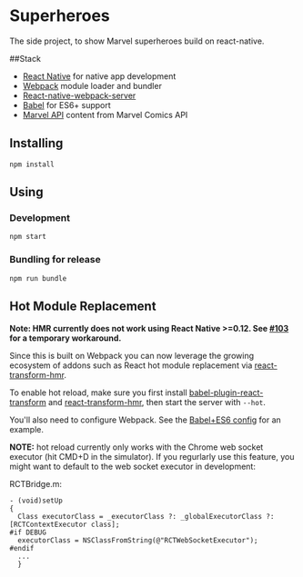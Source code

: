 # Superheroes

The side project, to show Marvel superheroes build on react-native.

##Stack
- [React Native](http://facebook.github.io/react-native/) for native app development
- [Webpack](https://webpack.github.io/) module loader and bundler
- [React-native-webpack-server](https://github.com/mjohnston/react-native-webpack-server)
- [Babel](http://babeljs.io/) for ES6+ support
- [Marvel API](http://developer.marvel.com/) content from Marvel Comics API

## Installing

```shell
npm install
```

## Using

### Development

```shell
npm start
```

### Bundling for release

```shell
npm run bundle
```

## Hot Module Replacement

**Note: HMR currently does not work using React Native >=0.12. See [#103](https://github.com/mjohnston/react-native-webpack-server/issues/103) for a temporary workaround.**

Since this is built on Webpack you can now leverage the growing ecosystem of addons such as React hot module replacement via [react-transform-hmr](https://github.com/gaearon/react-transform-hmr).

To enable hot reload, make sure you first install [babel-plugin-react-transform](https://github.com/gaearon/babel-plugin-react-transform) and [react-transform-hmr](https://github.com/gaearon/react-transform-hmr), then start the server with `--hot`.

You'll also need to configure Webpack. See the [Babel+ES6 config](https://github.com/mjohnston/react-native-webpack-server/blob/master/Examples/BabelES6/webpack.config.js) for an example.

**NOTE:** hot reload currently only works with the Chrome web socket executor (hit CMD+D in the simulator). If you regurlarly use this feature, you might want to default to the web socket executor in development:

RCTBridge.m:
```objc
- (void)setUp
{
  Class executorClass = _executorClass ?: _globalExecutorClass ?: [RCTContextExecutor class];
#if DEBUG
  executorClass = NSClassFromString(@"RCTWebSocketExecutor");
#endif
  ...
  }
```
